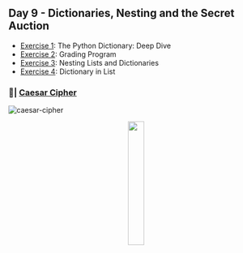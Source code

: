 ## Day 9 - Dictionaries, Nesting and the Secret Auction
- [Exercise 1](https://github.com/Sissaz/python-100-days/blob/main/day-01-100/day09/the-python-dictionary.ipynb): The Python Dictionary: Deep Dive
- [Exercise 2](https://github.com/Sissaz/python-100-days/blob/main/day-01-100/day09/grading-program.ipynb): Grading Program
- [Exercise 3](https://github.com/Sissaz/python-100-days/blob/main/day-01-100/day09/nesting-lists-and-dictionaries.ipynb): Nesting Lists and Dictionaries
- [Exercise 4](https://github.com/Sissaz/python-100-days/blob/main/day-01-100/day09/dictionary-in-list.ipynb): Dictionary in List

### 📝| [Caesar Cipher](https://replit.com/@Sissaz/caesar-cipher-4?v=1)
![caesar-cipher](caesar-cipher.gif)

<div align="center">
<a href="https://github.com/Sissaz" > <img width="25%"  src="https://cdn.discordapp.com/attachments/589442956021465142/971192953840222258/Sissasz.png" /></a>
</div>
